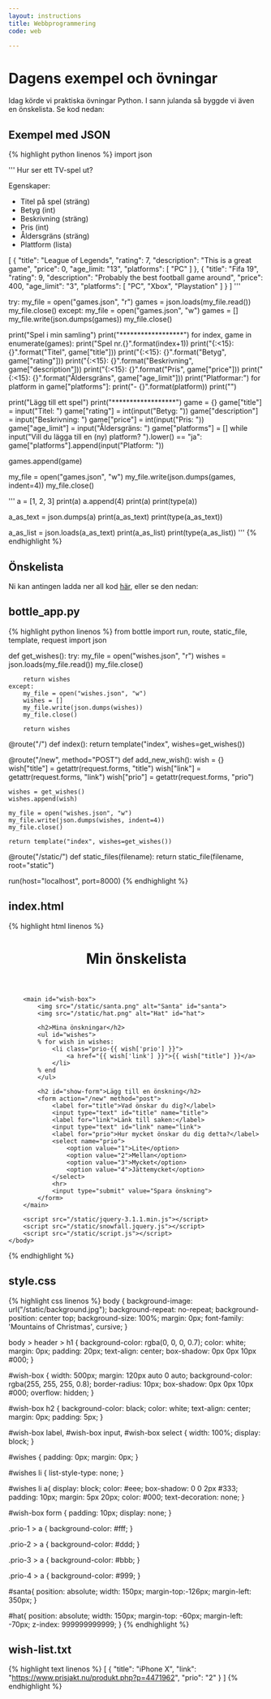 ```yaml
---
layout: instructions
title: Webbprogrammering
code: web

---
```


# Dagens exempel och övningar

Idag körde vi praktiska övningar Python. I sann julanda så byggde vi även en önskelista. Se kod nedan:

## Exempel med JSON
{% highlight python linenos %}
import json

'''
Hur ser ett TV-spel ut?

Egenskaper:
- Titel på spel (sträng)
- Betyg (int)
- Beskrivning (sträng)
- Pris (int)
- Åldersgräns (sträng)
- Plattform (lista)

[
    {
        "title": "League of Legends",
        "rating": 7,
        "description": "This is a great game",
        "price": 0,
        "age_limit: "13",
        "platforms": [
            "PC"
        ]
    },
    {
        "title": "Fifa 19",
        "rating": 9,
        "description": "Probably the best football game around",
        "price": 400,
        "age_limit": "3",
        "platforms": [
            "PC",
            "Xbox",
            "Playstation"
        ]
    }
]
'''


try:
    my_file = open("games.json", "r")
    games = json.loads(my_file.read())
    my_file.close()
except:
    my_file = open("games.json", "w")
    games = []
    my_file.write(json.dumps(games))
    my_file.close()

print("Spel i min samling")
print("******************")
for index, game in enumerate(games):
    print("Spel nr.{}".format(index+1))
    print("{:<15}: {}".format("Titel", game["title"]))
    print("{:<15}: {}".format("Betyg", game["rating"]))
    print("{:<15}: {}".format("Beskrivning", game["description"]))
    print("{:<15}: {}".format("Pris", game["price"]))
    print("{:<15}: {}".format("Åldersgräns", game["age_limit"]))
    print("Platformar:")
    for platform in game["platforms"]:
        print("- {}".format(platform))
    print("")

print("Lägg till ett spel")
print("******************")
game = {}
game["title"] = input("Titel: ")
game["rating"] = int(input("Betyg: "))
game["description"] = input("Beskrivning: ")
game["price"] = int(input("Pris: "))
game["age_limit"] = input("Åldersgräns: ")
game["platforms"] = []
while input("Vill du lägga till en (ny) platform? ").lower() == "ja":
    game["platforms"].append(input("Platform: "))

games.append(game)

my_file = open("games.json", "w")
my_file.write(json.dumps(games, indent=4))
my_file.close()



'''
a = [1, 2, 3]
print(a)
a.append(4)
print(a)
print(type(a))

a_as_text = json.dumps(a)
print(a_as_text)
print(type(a_as_text))

a_as_list = json.loads(a_as_text)
print(a_as_list)
print(type(a_as_list))
'''
{% endhighlight %}

## Önskelista

Ni kan antingen ladda ner all kod [här](/modules/web/lectures/bottle_ex.zip), eller se den nedan:

## bottle_app.py

{% highlight python linenos %}
from bottle import run, route, static_file, template, request
import json

def get_wishes():
    try:
        my_file = open("wishes.json", "r")
        wishes = json.loads(my_file.read())
        my_file.close()

        return wishes
    except:
        my_file = open("wishes.json", "w")
        wishes = []
        my_file.write(json.dumps(wishes))
        my_file.close()

        return wishes

@route("/")
def index():
    return template("index", wishes=get_wishes())

@route("/new", method="POST")
def add_new_wish():
    wish = {}
    wish["title"] = getattr(request.forms, "title")
    wish["link"] = getattr(request.forms, "link")
    wish["prio"] = getattr(request.forms, "prio")

    wishes = get_wishes()
    wishes.append(wish)

    my_file = open("wishes.json", "w")
    my_file.write(json.dumps(wishes, indent=4))
    my_file.close()
    
    return template("index", wishes=get_wishes())

@route("/static/<filename>")
def static_files(filename):
    return static_file(filename, root="static")

run(host="localhost", port=8000)
{% endhighlight %}

## index.html
{% highlight html linenos %}
<!doctype html>
<html>
	<head>
		<meta charset="utf-8">
		<title>Min önskelista</title>
		<link href="https://fonts.googleapis.com/css?family=Mountains+of+Christmas" rel="stylesheet">
		<link href="/static/style.css" rel="stylesheet">
	</head>
	<body>
		<header>
			<h1>Min önskelista</h1>
		</header>
		
		<main id="wish-box">
			<img src="/static/santa.png" alt="Santa" id="santa">
			<img src="/static/hat.png" alt="Hat" id="hat">

			<h2>Mina önskningar</h2>
			<ul id="wishes">
			% for wish in wishes:
				<li class="prio-{{ wish['prio'] }}">
					<a href="{{ wish['link'] }}">{{ wish["title"] }}</a>
				</li>
			% end
			</ul>
			
			<h2 id="show-form">Lägg till en önskning</h2>
			<form action="/new" method="post">
				<label for="title">Vad önskar du dig?</label>
				<input type="text" id="title" name="title">
				<label for="link">Länk till saken:</label>
				<input type="text" id="link" name="link">
				<label for="prio">Hur mycket önskar du dig detta?</label>
				<select name="prio">
					<option value="1">Lite</option>
					<option value="2">Mellan</option>
					<option value="3">Mycket</option>
					<option value="4">Jättemycket</option>
				</select>
				<hr>
				<input type="submit" value="Spara önskning">
			</form>
		</main>
	
		<script src="/static/jquery-3.1.1.min.js"></script>
		<script src="/static/snowfall.jquery.js"></script>
		<script src="/static/script.js"></script>
	</body>
</html>
{% endhighlight %}

## style.css
{% highlight css linenos %}
body {
	background-image: url("/static/background.jpg");
	background-repeat: no-repeat;
	background-position: center top;
	background-size: 100%;
	margin: 0px;
	font-family: 'Mountains of Christmas', cursive;
}

body > header > h1 {
	background-color: rgba(0, 0, 0, 0.7);
	color: white;
	margin: 0px;
	padding: 20px;
	text-align: center;
	box-shadow: 0px 0px 10px #000;
}

#wish-box {
	width: 500px;
	margin: 120px auto 0 auto;
	background-color: rgba(255, 255, 255, 0.8);
	border-radius: 10px;
	box-shadow: 0px 0px 10px #000;
	overflow: hidden;
}

#wish-box h2 {
	background-color: black;
	color: white;
	text-align: center;
	margin: 0px;
	padding: 5px;
}

#wish-box label, #wish-box input, #wish-box select {
	width: 100%;
	display: block;
}

#wishes {
	padding: 0px;
	margin: 0px;
}

#wishes li {
	list-style-type: none;
}

#wishes li a{
	display: block;
	color: #eee;
	box-shadow: 0 0 2px #333;
	padding: 10px;
	margin: 5px 20px;
	color: #000;
	text-decoration: none;
}

#wish-box form {
	padding: 10px;
	display: none;
}

.prio-1 > a {
	background-color: #fff;
}

.prio-2 > a {
	background-color: #ddd;
}

.prio-3 > a {
	background-color: #bbb;
}

.prio-4 > a {
	background-color: #999;
}

#santa{
	position: absolute;
	width: 150px;
	margin-top:-126px;
	margin-left: 350px;
}

#hat{
	position: absolute;
	width: 150px;
	margin-top: -60px;
	margin-left: -70px;
	z-index: 999999999999;
}
{% endhighlight %}

## wish-list.txt
{% highlight text linenos %}
[
    {
        "title": "iPhone X",
        "link": "https://www.prisjakt.nu/produkt.php?p=4471962",
        "prio": "2"
    }
]
{% endhighlight %}
